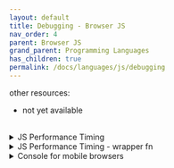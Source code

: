 ```yaml
---
layout: default
title: Debugging - Browser JS
nav_order: 4
parent: Browser JS
grand_parent: Programming Languages
has_children: true
permalink: /docs/languages/js/debugging
---
```


other resources:
- not yet available

<br/>
<details markdown="block">
  <summary>
    JS Performance Timing
  </summary>

```js
// a function for testing performance
function measurementTest(callback, iterations = 3) {
  return new Promise(resolve => {
    console.log(`doing some work... counting down ${iterations}...`)
    setTimeout(function() {
      if (iterations <= 0 ) {
        callback()
        resolve(true)
        return
      } else {
        resolve(measurementTest(callback, iterations - 1))
      }
    }, 1000)
  })
}

// created profile can be seen in 'CPU PROFILES' part in
// 'Javascript Profiler' tab that can be opened from
// Developer Tools → Three dots → More tools.
console.profile("TEST :: console.profile")
measurementTest(function(){
  console.profileEnd("TEST :: console.profile")
})

// using console.timeStamp
// the console.timeStamp method adds a single marker to the browser's Performance tool
console.profile("profiling...")
console.timeStamp("TEST :: console.timeStamp started")
measurementTest(function(){
  console.timeStamp("TEST :: console.timeStamp ended")
  console.profileEnd("profiling...")
})

// using console.time
console.time("TEST :: console.time")
measurementTest(function(){
  console.timeEnd("TEST :: console.time")
})

// using perfomance.now
;(() => {
  const t0 = performance.now()
  measurementTest(function(){
    var t1 = performance.now()
    console.log(`it took ${t1 - t0} milliseconds.`)
  })
})();

// using performance.mark
performance.clearMarks()
performance.clearMeasures()
;(() => {
  performance.mark('measurement start')
  measurementTest(function(){
    performance.mark('measurement end')
  }).then(() => {
    performance.measure(
      'measurement',
      'measurement start',
      'measurement end'
    )
    const measures = performance.getEntriesByName('measurement')
    const [measure] = measures
    console.log(`performance timing was ${measure.duration}ms`)
  })
})();
```

<br/>
<!-- JS Performance Timing -->
</details>


<details markdown="block">
  <summary>
    JS Performance Timing - wrapper fn
  </summary>

```js
// sync
const perfduration = (metricName, func) => (...args) => {
  performance.mark(`${metricName} start`)
  const result = func(...args)
  performance.mark(`${metricName} end`)
  performance.measure(`${metricName}`, `${metricName} start`, `${metricName} end`)

  const measures = performance.getEntriesByName(`${metricName}`)
  // the reverse fn will get the lastest measurement via destructuring
  const [measure] = measures.reverse()
  console.log(`${metricName}: performance timing was ${measure.duration}ms`)
  return result
}


function measurementTest(iterations = 10) {
  for (let i = 0; i < iterations; i++) {
    console.log(i);
  }
}

perfduration('testing...', measurementTest)();
perfduration('testing...', measurementTest)(20);
perfduration('testing...', measurementTest)(100);
```

```js
// async
const perfduration = (metricName, func) => (...args) => {
  performance.mark(`${metricName} start`)
  return Promise.resolve(func(...args)).then((...data) => {
    performance.mark(`${metricName} end`)
    performance.measure(`${metricName}`, `${metricName} start`, `${metricName} end`)

    const measures = performance.getEntriesByName(`${metricName}`)
    // the reverse fn will get the lastest measurement via destructuring
    const [measure] = measures.reverse()
    console.log(`${metricName}: performance timing was ${measure.duration}ms`)
    return Promise.resolve(...data)
  })
}


function measurementTest(callback, iterations = 3) {
  return new Promise(resolve => {
    console.log(`doing some work... counting down ${iterations}...`)
    setTimeout(function() {
      if (iterations <= 0 ) {
        callback()
        resolve(true)
        return
      } else {
        resolve(measurementTest(callback, iterations - 1))
      }
    }, 1000)
  })
}

perfduration('testing 1...', measurementTest)(function callback () {
  console.log('done 1')
}, 1);

perfduration('testing 2...', measurementTest)(function callback () {
  console.log('done 2')
}, 2);

perfduration('testing 4...', measurementTest)(function callback () {
  console.log('done 4')
}, 4);
```

<br/>
<!-- JS Performance Timing - wrapper fn -->
</details>

<details markdown="block">
  <summary>
    Console for mobile browsers
  </summary>

A Console for Mobile Browsers — If you’re in a situation where you have no access to DevTools, you can add Eruda to your page and it provides a sort of virtual devtools you can use from any browser, including on mobile.
- [github](https://github.com/liriliri/eruda)

Browse it on your phone:
- [ilima wiki](http://wiki.ilima.xyz/eruda.html)
- [eruda home page](https://eruda.liriliri.io/)

In order to try it for different sites, execute the script below on browser address bar.

```js
javascript:(function () { var script = document.createElement('script'); script.src="https://cdn.jsdelivr.net/npm/eruda"; document.body.append(script); script.onload = function () { eruda.init(); } })();
```

```html
<!DOCTYPE html>
<!--
https://www.jsdelivr.com/package/npm/eruda
https://www.jsdelivr.com/package/npm/eruda-code

https://cdn.jsdelivr.net/npm/eruda@3.0.1/eruda.min.js
https://cdn.jsdelivr.net/npm/eruda-code@2.1.0/eruda-code.min.js
-->
<html>
  <head>
    <script src="//cdn.jsdelivr.net/npm/eruda"></script>
    <script src="//cdn.jsdelivr.net/npm/eruda-code"></script>
  </head>
<body>

<button type="button" onClick="eruda.show()">Show</button>
<button type="button" onClick="eruda.hide()">Hide</button>
<button type="button" onClick="eruda.util.evalCss.setTheme('Dark')">Dark</button>
<button type="button" onClick="eruda.util.evalCss.setTheme('Light')">Light</button>
<h1>Console for mobile browsers</h1>
<ul>
  <li><a href="https://github.com/liriliri/eruda">Github</a></li>
  <li><a href="https://eruda.liriliri.io/">Documentation</a></li>
</ul>

<br/>
<code>
javascript:(function () { var script = document.createElement('script'); script.src="https://cdn.jsdelivr.net/npm/eruda"; document.body.append(script); script.onload = function () { eruda.init(); } })();
</code>

<br/><br/>
<code>python3 -m http.server 8000</code>

<script>
eruda.init();
// eruda.position({x:0, y: 0});
// eruda.util.evalCss.setTheme('Dark')
// eruda.util.evalCss.setTheme('Light')
eruda.add(erudaCode);
</script>
</body>
</html>
```

<br/>
<!-- Console for mobile browsers -->
</details>

